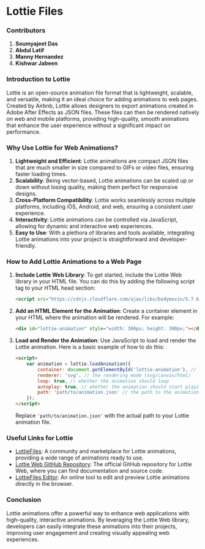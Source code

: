 # Lottie Files

### Contributors

1. **Soumyajeet Das**
2. **Abdul Latif**
3. **Manny Hernandez**
4. **Kishwar Jabeen**

### Introduction to Lottie

Lottie is an open-source animation file format that is lightweight, scalable, and versatile, making it an ideal choice for adding animations to web pages. Created by Airbnb, Lottie allows designers to export animations created in Adobe After Effects as JSON files. These files can then be rendered natively on web and mobile platforms, providing high-quality, smooth animations that enhance the user experience without a significant impact on performance.

### Why Use Lottie for Web Animations?

1. **Lightweight and Efficient**: Lottie animations are compact JSON files that are much smaller in size compared to GIFs or video files, ensuring faster loading times.
2. **Scalability**: Being vector-based, Lottie animations can be scaled up or down without losing quality, making them perfect for responsive designs.
3. **Cross-Platform Compatibility**: Lottie works seamlessly across multiple platforms, including iOS, Android, and web, ensuring a consistent user experience.
4. **Interactivity**: Lottie animations can be controlled via JavaScript, allowing for dynamic and interactive web experiences.
5. **Easy to Use**: With a plethora of libraries and tools available, integrating Lottie animations into your project is straightforward and developer-friendly.

### How to Add Lottie Animations to a Web Page

1. **Include Lottie Web Library**:
   To get started, include the Lottie Web library in your HTML file. You can do this by adding the following script tag to your HTML head section:

   ```html
   <script src="https://cdnjs.cloudflare.com/ajax/libs/bodymovin/5.7.6/lottie.min.js"></script>
   ```
2. **Add an HTML Element for the Animation**:
   Create a container element in your HTML where the animation will be rendered. For example:

   ```html
   <div id="lottie-animation" style="width: 300px; height: 300px;"></div>
   ```
3. **Load and Render the Animation**:
   Use JavaScript to load and render the Lottie animation. Here is a basic example of how to do this:

   ```html
   <script>
       var animation = lottie.loadAnimation({
           container: document.getElementById('lottie-animation'), // the DOM element that will contain the animation
           renderer: 'svg', // the rendering mode (svg/canvas/html)
           loop: true, // whether the animation should loop
           autoplay: true, // whether the animation should start playing automatically
           path: 'path/to/animation.json' // the path to the animation JSON file
       });
   </script>
   ```

   Replace `'path/to/animation.json'` with the actual path to your Lottie animation file.

### Useful Links for Lottie

- [LottieFiles](https://lottiefiles.com/): A community and marketplace for Lottie animations, providing a wide range of animations ready to use.
- [Lottie Web GitHub Repository](https://github.com/airbnb/lottie-web): The official GitHub repository for Lottie Web, where you can find documentation and source code.
- [LottieFiles Editor](https://lottiefiles.com/editor): An online tool to edit and preview Lottie animations directly in the browser.

### Conclusion

Lottie animations offer a powerful way to enhance web applications with high-quality, interactive animations. By leveraging the Lottie Web library, developers can easily integrate these animations into their projects, improving user engagement and creating visually appealing web experiences.
